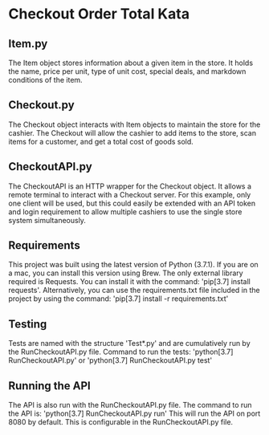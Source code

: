 # Checkout Order Total Kata

## Item.py
The Item object stores information about a given item in the store. It holds the name, price per unit, type of unit cost, special deals, and markdown conditions of the item. 

## Checkout.py
The Checkout object interacts with Item objects to maintain the store for the cashier. The Checkout will allow the cashier to add items to the store, scan items for a customer, and get a total cost of goods sold. 

## CheckoutAPI.py
The CheckoutAPI is an HTTP wrapper for the Checkout object. It allows a remote terminal to interact with a Checkout server. For this example, only one client will be used, but this could easily be extended with an API token and login requirement to allow multiple cashiers to use the single store system simultaneously. 

## Requirements
This project was built using the latest version of Python (3.7.1).
If you are on a mac, you can install this version using Brew. 
The only external library required is Requests. 
You can install it with the command: 'pip[3.7] install requests'.
Alternatively, you can use the requirements.txt file included in the project by using the command: 'pip[3.7] install -r requirements.txt'

## Testing
Tests are named with the structure 'Test*.py' and are cumulatively run by the RunCheckoutAPI.py file. 
Command to run the tests: 'python[3.7] RunCheckoutAPI.py' or 'python[3.7] RunCheckoutAPI.py test'

## Running the API
The API is also run with the RunCheckoutAPI.py file. 
The command to run the API is: 'python[3.7] RunCheckoutAPI.py run'
This will run the API on port 8080 by default. This is configurable in the RunCheckoutAPI.py file. 


